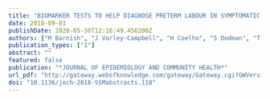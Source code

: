 ```yaml
---
title: "BIOMARKER TESTS TO HELP DIAGNOSE PRETERM LABOUR IN SYMPTOMATIC WOMEN WITH INTACT MEMBRANES: A SYSTEMATIC REVIEW"
date: 2018-09-01
publishDate: 2020-05-30T12:16:49.456200Z
authors: ["M Barnish", "J Varley-Campbell", "H Coelho", "S Dodman", "T Snowsill", "R Mujica-Mota", "D Packman", "N Ocean", "T Kay", "N Liversedge", "M Parr", "L Knight", "C Hyde", "A Shennan", "M Hoyle"]
publication_types: ["1"]
abstract: ""
featured: false
publication: "*JOURNAL OF EPIDEMIOLOGY AND COMMUNITY HEALTH*"
url_pdf: "http://gateway.webofknowledge.com/gateway/Gateway.cgi?GWVersion=2&SrcApp=PARTNER_APP&SrcAuth=LinksAMR&KeyUT=WOS:000445173400119&DestLinkType=FullRecord&DestApp=ALL_WOS&UsrCustomerID=0326ddbefd13eaffce8024ca57cffb07"
doi: "10.1136/jech-2018-SSMabstracts.118"
---
```


